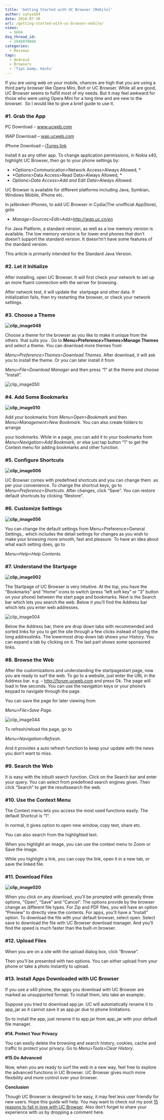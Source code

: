 ```yaml
---
title: 'Getting Started with UC Browser [Mobile]'
author: satya164
date: 2010-07-30
url: /getting-started-with-uc-browser-mobile/
views:
  - 5604
dsq_thread_id:
  - 2946970869
categories:
  - Reviews
tags:
  - Android
  - Browsers
  - 'Tips &amp; Hacks'
---
```

If you are using web on your mobile, chances are high that you are using a third party browser like Opera Mini, Bolt or UC Browser. While all are good, UC Browser seems to fulfill most of my needs. But it may feel awkward for those who were using Opera Mini for a long time and are new to the browser.  So I would like to give a brief guide to use it.

### **#1. Grab the App**

PC Download &#8211; <a href="http://www.ucweb.com" onclick="_gaq.push(['_trackEvent', 'outbound-article', 'http://www.ucweb.com', 'www.ucweb.com']);" >www.ucweb.com</a>

WAP Download &#8211; <a href="http://wap.uc.cn" onclick="_gaq.push(['_trackEvent', 'outbound-article', 'http://wap.uc.cn', 'wap.ucweb.com']);" >wap.ucweb.com</a>

iPhone Download &#8211; <a href="http://itunes.apple.com/us/app/uc-browser-english-version/id374473033%3Fmt%3D8" onclick="_gaq.push(['_trackEvent', 'outbound-article', 'http://itunes.apple.com/us/app/uc-browser-english-version/id374473033%3Fmt%3D8', 'iTunes link']);" >iTunes link</a>

Install it as any other app. To change application permissions, in Nokia s40, highlight UC Browser, then go to your phone settings by:

  * *Options>Communication>Network Access>Always Allowed, *
  * *Options>Data Access>Read Data>Always Allowed, *
  * *Options>Data Access>Add and Edit Data>Always Allowed.*

UC Browser is available for different platforms including Java, Symbian, Windows Mobile, iPhone etc.

In jailbroken iPhones, to add UC Browser in Cydia(The unofficial AppStore), goto

  * *Manage>Sources>Edit>Add>http://wap.uc.cn/en*

For Java Platform, a standard version, as well as a low memory version is available. The low memory version is for lower end phones that don&#8217;t doesn’t support the standard version. It doesn’tn&#8217;t have some features of the standard version.

This article is primarily intended for the Standard Java Version.

### **#2. Let it Initialize**

After installing, open UC Browser. It will first check your network to set up an more fluent connection with the server for browsing.

After network test, it will update the  startpage and other data. If initialization fails, then try restarting the browser, or check your network settings.

### **#3. Choose a Theme**

**<img class="wp-image-50160" src="http://lh6.ggpht.com/_9NdcYBKsZyo/TERdAUjMsKI/AAAAAAAAAdg/SU5MkpnMiIo/clip_image048_thumb.jpg?imgmax=800" alt="clip_image048" />**

Choose a theme for the browser as you like to make it unique from the others  that suits you . Go to **Menu>Preference>Themes>Manage Themes** and select a theme. You can download more themes from

*Menu>Preference>Themes>Download Themes*. After download, it will ask you to install the theme. Or you can later install it from

*Menu>File>Download Manager* and then press &#8220;1&#8221; at the theme and choose &#8220;Install&#8221;.

![clip_image050][1]

### **#4. Add Some Bookmarks**

**![clip_image010][2]**

Add your bookmarks from *Menu>Open>Bookmark* and then *Menu>Management>New Bookmark*. You can also create folders to  arrange

your bookmarks. While in a page, you can add it to your bookmarks from *Menu>Navigation>Add Bookmark,* or else just tap button “1” to get the Context menu for adding bookmarks and other function.

### **#5. Configure Shortcuts**

**![clip_image006][3]**

UC Browser comes with predefined shortcuts and you can change them  as per your convenience. To change the shortcut keys, go to *Menu>Preference>Shortcuts*. After changes, click &#8220;Save&#8221;. You can restore default shortcuts by clicking &#8220;Restore&#8221;.

### **#6. Customize Settings**

**![clip_image056][4]**

You can change the default settings from Menu>Preference>General Settings,. which includes the detail settings for changes as you wish to make your browsing more smooth, fast and pleasure  To have an idea about what each setting does, go to

*Menu>Help>Help Contents*.

### **#7. Understand the Startpage**

**![clip_image002][5]**

The Startpage of UC Browser is very intuitive. At the top, you have the “Bookmarks” and &#8220;Home&#8221; icons to switch (press “left soft key” or “3” button on your phone) between the start page and bookmarks. Next is the Search bar which lets you search the web. Below it you&#8217;ll find the Address bar which lets you enter web addresses.

![clip_image004][6]

Below the Address bar, there are drop down tabs with recommended and sorted links for you to get the site through a few clicks instead of typing the long addresslinks. The lowermost drop down tab shows your History. You can expand a tab by clicking on it. The last part shows some sponsored links.

### **#8. Browse the Web**

After the customizations and understanding the startpagestart page, now you are ready to surf the web. To go to a website, just enter the URL in the Address bar. e.g. &#8211; http://forum.ucweb.com and press Ok. The page will load in few seconds. You can use the navigation keys or your phone&#8217;s keypad to navigate through the page.

You can save the page for later viewing from

*Menu>File>Save Page*.

![clip_image044][7]

To refresh/reload the page, go to

*Menu>Navigation>Refresh*.

And it provides a auto refresh function to keep your update with the news you don’t want to miss.

### **#9. Search the Web**

It is easy with the inbuilt search function. Click on the Search bar and enter your query. You can select from predefined search engines given. Then click &#8220;Search&#8221; to get the resultssearch the web.

### **#10. Use the Context Menu**

The Context menu lets you access the most used functions easily. The default Shortcut is &#8220;1&#8221;.

In normal, it gives option to open new window, copy text, share etc.

You can also search from the highlighted text.

When you highlight an image, you can use the context menu to Zoom or Save the image.

While you highlight a link, you can copy the link, open it in a new tab, or save the linked file.

### **#11. Download Files**

**![clip_image020][8]**

When you click on any download, you&#8217;ll be prompted with generally three options, &#8220;Open&#8221;, &#8220;Save&#8221; and &#8220;Cancel&#8221;. The options provide by the browser change as different file types. For Zip and PDF files, you will have an option &#8220;Preview&#8221; to directly view the contents. For apps, you&#8217;ll have a &#8220;Install&#8221; option. To download the file with your default browser, select open. Select save to download the file with UC Browser download manager. And you’ll find the speed is much faster than the built-in browser.

### **#12. Upload Files**

When you are on a site with the upload dialog box, click &#8220;Browse&#8221;.

Then you&#8217;ll be presented with two options. You can either upload from your phone or take a photo instantly to upload.

### **#13. Install Apps Downloaded with UC Browser**

If you use a s40 phone, the apps you download with UC Browser are marked as unsupported format. To install them, lets take an example:.

Suppose you tried to download app.jar. UC will automatically rename it to app_jar as it cannot save it as app.jar due to phone limitations.

So to install the app, just rename it to app.jar from app_jar with your default file manager.

**#14. Protect Your Privacy**

You can easily delete the browsing and search history, cookies, cache and traffic to protect your privacy. Go to *Menu>Tools>Clear History*.

**#15.Go Advanced**

Now, when you are ready to surf the web in a new way, feel free to explore the advanced functions in UC Browser. UC Browser gives much more flexibility and more control over your browser.

**Conclusion**

Though UC Browser is designed to be easy, it may feel less user friendly for new users. Hope this guide will help. You may want to check out my post <a href="http://www.funsurf.tk/2010/07/15-reasons-to-fall-in-love-with-uc.html" onclick="_gaq.push(['_trackEvent', 'outbound-article', 'http://www.funsurf.tk/2010/07/15-reasons-to-fall-in-love-with-uc.html', '15 reasons to fall in love with UC Browser']);" >15 reasons to fall in love with UC Browser</a>. Also don’t forget to share your experience with us by dropping a comment here.

 [1]: http://lh3.ggpht.com/_9NdcYBKsZyo/TERdEVEhOeI/AAAAAAAAAdo/fixmrurvyEc/clip_image050_thumb.jpg?imgmax=800
 [2]: http://lh6.ggpht.com/_9NdcYBKsZyo/TERbKhxji9I/AAAAAAAAAbI/Vpk0IJO89X8/clip_image010_thumb.jpg?imgmax=800
 [3]: http://lh3.ggpht.com/_9NdcYBKsZyo/TERa2yEvC-I/AAAAAAAAAa4/Ul5Ff8Se4Ig/clip_image006_thumb.jpg?imgmax=800
 [4]: http://lh5.ggpht.com/_9NdcYBKsZyo/TERdSs7e4QI/AAAAAAAAAeA/G9pESaZCjfQ/clip_image056_thumb.jpg?imgmax=800
 [5]: http://lh4.ggpht.com/_9NdcYBKsZyo/TERatgnRUTI/AAAAAAAAAao/1g0izSio3dw/clip_image002_thumb.jpg?imgmax=800
 [6]: http://lh6.ggpht.com/_9NdcYBKsZyo/TERaxl3bRtI/AAAAAAAAAaw/71NkAM5XOoI/clip_image004_thumb.jpg?imgmax=800
 [7]: http://lh3.ggpht.com/_9NdcYBKsZyo/TERc3rU8HfI/AAAAAAAAAdQ/74d_yujnI6A/clip_image044_thumb.jpg?imgmax=800
 [8]: http://lh4.ggpht.com/_9NdcYBKsZyo/TERbg0Ko9BI/AAAAAAAAAbw/zhLhCGIMVAw/clip_image020_thumb.jpg?imgmax=800

